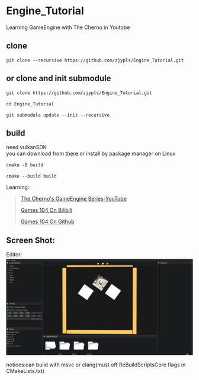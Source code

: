 # Engine_Tutorial
Learning GameEngine with The Cherno in Youtobe  
## clone 
```
git clone --recursive https://github.com/zjypls/Engine_Tutorial.git
```
## or clone and init submodule
```
git clone https://github.com/zjypls/Engine_Tutorial.git
```
```
cd Engine_Tutorial
```
```
git submodule update --init --recursive
```
## build
need vulkanSDK  
you can download from [there](https://vulkan.lunarg.com) or install by package manager on Linux 
```
cmake -B build
```
```
cmake --build build
```
Learning:  
>[The Cherno's GameEngine Series-YouTube](https://www.youtube.com/playlist?list=PLlrATfBNZ98dC-V-N3m0Go4deliWHPFwT)
>
>[Games 104 On Bilibili](https://www.bilibili.com/video/BV1oU4y1R7Km)
>
>[Games 104 On Github](https://github.com/BoomingTech/Piccolo)
>
  
## Screen Shot:
Editor:
![EditorMain](./Assets/ReadMe/Gif/Editor.gif)

notices:can build with msvc or clang(must off ReBuildScriptsCore flags in CMakeLists.txt)
